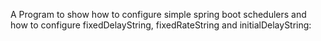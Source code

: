 A Program to show how to configure simple spring boot schedulers and how to configure fixedDelayString, fixedRateString and initialDelayString: